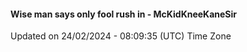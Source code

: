 #### Wise man says only fool rush in - McKidKneeKaneSir
Updated on 24/02/2024 - 08:09:35 (UTC) Time Zone
